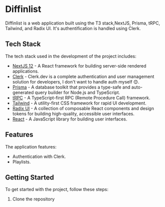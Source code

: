 # Diffinlist

Diffinlist is a web application built using the T3 stack,NextJS, Prisma, tRPC, Tailwind, and Radix UI. It's authentification is handled using Clerk.

## Tech Stack

The tech stack used in the development of the project includes:

- [NextJS 12](https://nextjs.org/) - A React framework for building server-side rendered applications.
- [Clerk](https://clerk.dev/) - Clerk.dev is a complete authentication and user management solution for developers, I don't want to handle auth myself 😊.
- [Prisma](https://www.prisma.io/) - A database toolkit that provides a type-safe and auto-generated query builder for Node.js and TypeScript.
- [tRPC](https://trpc.io/) - A TypeScript-first RPC (Remote Procedure Call) framework.
- [Tailwind](https://tailwindcss.com/) - A utility-first CSS framework for rapid UI development.
- [Radix UI](https://radix-ui.com/) - A collection of composable React components and design tokens for building high-quality, accessible user interfaces.
- [React](https://react.dev/) - A JavaScript library for building user interfaces.

## Features

The application features:

- Authentication with Clerk.
- Playlists.

## Getting Started

To get started with the project, follow these steps:

1. Clone the repository
